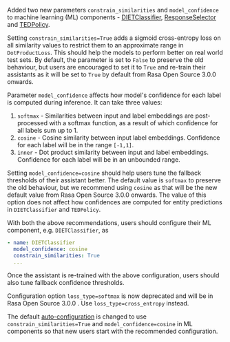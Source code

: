 Added two new parameters `constrain_similarities` and `model_confidence` to machine learning (ML) components - [DIETClassifier](components.mdx#dietclassifier), [ResponseSelector](components.mdx#dietclassifier) and [TEDPolicy](policies.mdx#ted-policy).

Setting `constrain_similarities=True` adds a sigmoid cross-entropy loss on all similarity values to restrict them to an approximate range in `DotProductLoss`. This should help the models to perform better on real world test sets.
By default, the parameter is set to `False` to preserve the old behaviour, but users are encouraged to set it to `True` and re-train their assistants as it will be set to `True` by default from Rasa Open Source 3.0.0 onwards.

Parameter `model_confidence` affects how model's confidence for each label is computed during inference. It can take three values:
1. `softmax` - Similarities between input and label embeddings are post-processed with a softmax function, as a result of which confidence for all labels sum up to 1.
2. `cosine` - Cosine similarity between input label embeddings. Confidence for each label will be in the range `[-1,1]`.
3. `inner` - Dot product similarity between input and label embeddings. Confidence for each label will be in an unbounded range.

Setting `model_confidence=cosine` should help users tune the fallback thresholds of their assistant better. The default value is `softmax` to preserve the old behaviour, but we recommend using `cosine` as that will be the new default value from Rasa Open Source 3.0.0 onwards. The value of this option does not affect how confidences are computed for entity predictions in `DIETClassifier` and `TEDPolicy`.

With both the above recommendations, users should configure their ML component, e.g. `DIETClassifier`, as
```yaml
- name: DIETClassifier
  model_confidence: cosine
  constrain_similarities: True
  ...
```
Once the assistant is re-trained with the above configuration, users should also tune fallback confidence thresholds.

Configuration option `loss_type=softmax` is now deprecated and will be in Rasa Open Source 3.0.0 . Use `loss_type=cross_entropy` instead.

The default [auto-configuration](model-configuration.mdx#suggested-config) is changed to use `constrain_similarities=True` and `model_confidence=cosine` in ML components so that new users start with the recommended configuration.
